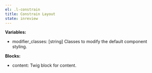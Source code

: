 ```yaml
---
el: .l-constrain
title: Constrain Layout
state: inreview
---
```


__Variables:__
* modifier_classes: [string] Classes to modify the default component styling.

__Blocks:__
* content: Twig block for content.
